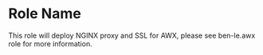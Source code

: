 Role Name
=========

This role will deploy NGINX proxy and SSL for AWX, please see ben-le.awx role for more information.


